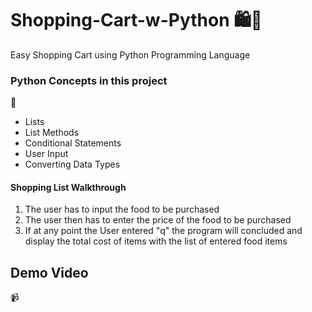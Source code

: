 # Shopping-Cart-w-Python 🛍️🛒
Easy Shopping Cart using Python Programming Language

<h3>Python Concepts in this project</h3> 🐍
<ul>
  <li>Lists</li>
  <li> List Methods </li>
  <li>Conditional Statements</li>
  <li>User Input</li>
  <li>Converting Data Types</li>
</ul>

<h4> Shopping List Walkthrough</h4>
<ol>
  <li> The user has to input the food to be purchased</li>
  <li> The user then has to enter the price of the food to be purchased
  <li> If at any point the User entered "q" the program will concluded and display the total cost of items with the list of entered food items</li>
</ol>

<h2> Demo Video</h2> 📹

